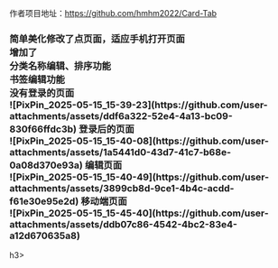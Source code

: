 作者项目地址：https://github.com/hmhm2022/Card-Tab<br>
<h3>简单美化修改了点页面，适应手机打开页面<br>
增加了<br>
分类名称编辑、排序功能<br>
书签编辑功能<br>
没有登录的页面<br>
![PixPin_2025-05-15_15-39-23](https://github.com/user-attachments/assets/ddf6a322-52e4-4a13-bc09-830f66ffdc3b)
登录后的页面<br>
![PixPin_2025-05-15_15-40-08](https://github.com/user-attachments/assets/1a5441d0-43d7-41c7-b68e-0a08d370e93a)
编辑页面<br>
![PixPin_2025-05-15_15-40-49](https://github.com/user-attachments/assets/3899cb8d-9ce1-4b4c-acdd-f61e30e95e2d)
移动端页面<br>
![PixPin_2025-05-15_15-45-40](https://github.com/user-attachments/assets/ddb07c86-4542-4bc2-83e4-a12d670635a8)
</h3>h3>
